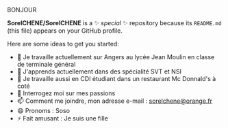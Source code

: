 BONJOUR

**SorelCHENE/SorelCHENE** is a ✨ _special_ ✨ repository because its `README.md` (this file) appears on your GitHub profile.

Here are some ideas to get you started:

- 🔭 Je travaille actuellement sur Angers au lycée Jean Moulin en classe de terminale général
- 🌱 J'apprends actuellement dans des spécialité SVT et NSI
- 🤔 Je travaille aussi en CDI étudiant dans un restaurant Mc Donnald's à coté 
- 💬 Interrogez moi sur mes passions
- 📫 Comment me joindre, mon adresse e-mail : sorelchene@orange.fr 
- 😄 Pronoms : Soso
- ⚡ Fait amusant : Je suis une fille

